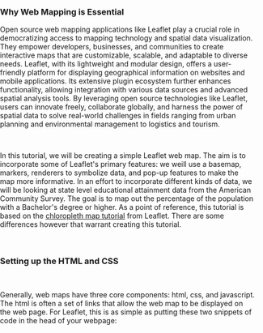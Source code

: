 <html lang="en-US">

<head>
    <meta charset='utf-8'>
    <meta http-equiv= "X-UA-Compatible" content="IE=edge">
    <meta name="viewport" content="width=device-width,maximum-scale=2">
    <style>
    body {
       margin: 0;
       padding: 0;
    }
    html, body, #map{
       width: 100%;
       height: 100%;
    }
  </style>
  
 <link rel="stylesheet" href="https://unpkg.com/leaflet@1.9.4/dist/leaflet.css"
     integrity="sha256-p4NxAoJBhIIN+hmNHrzRCf9tD/miZyoHS5obTRR9BMY="
     crossorigin=""/>

 <!-- Make sure you put this AFTER Leaflet's CSS -->

 <script src="https://unpkg.com/leaflet@1.9.4/dist/leaflet.js"
     integrity="sha256-20nQCchB9co0qIjJZRGuk2/Z9VM+kNiyxNV1lvTlZBo="
     crossorigin=""></script>

  
  <link rel="stylesheet" href="https://unpkg.com/leaflet.fullscreen@latest/Control.FullScreen.css" />
  <script src="https://unpkg.com/leaflet.fullscreen@latest/Control.FullScreen.js"></script> 
  
</head>

<body>

<h3> Why Web Mapping is Essential </h3>

<p> Open source web mapping applications like Leaflet play a crucial role in democratizing access to mapping technology and spatial data visualization. They empower developers, businesses, and communities to create interactive maps that are customizable, scalable, and adaptable to diverse needs. Leaflet, with its lightweight and modular design, offers a user-friendly platform for displaying geographical information on websites and mobile applications. Its extensive plugin ecosystem further enhances functionality, allowing integration with various data sources and advanced spatial analysis tools. By leveraging open source technologies like Leaflet, users can innovate freely, collaborate globally, and harness the power of spatial data to solve real-world challenges in fields ranging from urban planning and environmental management to logistics and tourism. </p> <br>

<p> In this tutorial, we will be creating a simple Leaflet web map. The aim is to incorporate some of Leaflet's primary features: we weill use a basemap, markers, renderers to symbolize data, and pop-up features to make the map more informative. In an effort to incorporate different kinds of data, we will be looking at state level educational attainment data from the American Community Survey. The goal is to map out the percentage of the population with a Bachelor's degree or higher. As a point of reference, this tutorial is based on the <a href="https://leafletjs.com/examples/choropleth/"> chloropleth map tutorial</a> from Leaflet. There are some differences however that warrant creating this tutorial.  </p> <br>

<h3> Setting up the HTML and CSS </h3> <br>

<p> Generally, web maps have three core components: html, css, and javascript. The html is often a set of links that allow the web map to be displayed on the web page. For Leaflet, this is as simple as putting these two snippets of code in the head of your webpage: </p> <br> 

<code> 


<!DOCTYPE html>
<html>
<head>
  <title>Leaflet Preview</title>
  <meta charset="utf-8" />
  <meta name="viewport" content="width=device-width, initial-scale=1.0">

 <!-- This script link estblishes the Leaflet CSS -->
 
 <link rel="stylesheet" href="https://unpkg.com/leaflet@1.9.4/dist/leaflet.css"
     integrity="sha256-p4NxAoJBhIIN+hmNHrzRCf9tD/miZyoHS5obTRR9BMY="
     crossorigin=""/>

 <!-- This script link establishes Leaflet itself. It has to come after the CSS link -->

 <script src="https://unpkg.com/leaflet@1.9.4/dist/leaflet.js"
     integrity="sha256-20nQCchB9co0qIjJZRGuk2/Z9VM+kNiyxNV1lvTlZBo="
     crossorigin=""></script>
  
<!-- This script link establishes Leaflet AJAX, which allows for easy access and use of a .js or .geojson file on the internet-->
  
<script src="https://cdnjs.cloudflare.com/ajax/libs/leaflet-ajax/2.1.0/leaflet.ajax.min.js"></script>
  
</head>
  
<!-- The <body> portion of the html should contain the <div> element with the map -->
<body>
  <div id="map"></div>  
</body>
</html>

</code>

<p> Beyond the links, a "div" element is usually used to create the map container.  </p> <br> 

<h3> Basic Javascript for Leaflet </h3> <br>

<p> </p>

<h3> The Basic Web Map on Codepen </h3> <br>

<p class="codepen" data-height="300" data-default-tab="html,result" data-slug-hash="xxoOGvX" data-pen-title="Leaflet Tutorial 1" data-user="aj65714" style="height: 300px; box-sizing: border-box; display: flex; align-items: center; justify-content: center; border: 2px solid; margin: 1em 0; padding: 1em;">
  <span>See the Pen <a href="https://codepen.io/aj65714/pen/xxoOGvX">
  Leaflet Tutorial 1</a> by Andrew (<a href="https://codepen.io/aj65714">@aj65714</a>)
  on <a href="https://codepen.io">CodePen</a>.</span>
</p>
<script async src="https://cpwebassets.codepen.io/assets/embed/ei.js"></script>

<h3> Going Back and Adding More Features </h3> <br>

<p> So far the outline of the states is displayed and Leaflet is functioning, which is a good starting point. This map is not particularly useful yet, as it does not visualize data or convey information to the viewer. </p>

<p class="codepen" data-height="300" data-default-tab="html,result" data-slug-hash="MWMjmMY" data-pen-title="Leaflet Tutorial Step 2" data-user="aj65714" style="height: 300px; box-sizing: border-box; display: flex; align-items: center; justify-content: center; border: 2px solid; margin: 1em 0; padding: 1em;">
  <span>See the Pen <a href="https://codepen.io/aj65714/pen/MWMjmMY">
  Leaflet Tutorial Step 2</a> by Andrew (<a href="https://codepen.io/aj65714">@aj65714</a>)
  on <a href="https://codepen.io">CodePen</a>.</span>
</p>
<script async src="https://cpwebassets.codepen.io/assets/embed/ei.js"></script>


<h3> References </h3>

<p> https://leafletjs.com/examples/choropleth/ </p>
  
</body>


</html>
